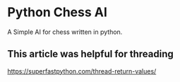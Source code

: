 # Python Chess AI
A Simple AI for chess written in python.

## This article was helpful for threading
https://superfastpython.com/thread-return-values/
